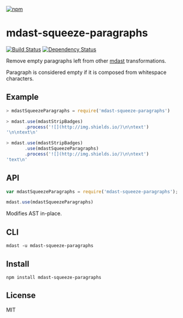 [![npm](https://nodei.co/npm/mdast-squeeze-paragraphs.png)](https://npmjs.com/package/mdast-squeeze-paragraphs)

# mdast-squeeze-paragraphs

[![Build Status][travis-badge]][travis] [![Dependency Status][david-badge]][david]

Remove empty paragraphs left from other [mdast] transformations.

Paragraph is considered empty if it is composed from whitespace characters.

[mdast]: https://github.com/wooorm/mdast

[travis]: https://travis-ci.org/eush77/mdast-squeeze-paragraphs
[travis-badge]: https://travis-ci.org/eush77/mdast-squeeze-paragraphs.svg
[david]: https://david-dm.org/eush77/mdast-squeeze-paragraphs
[david-badge]: https://david-dm.org/eush77/mdast-squeeze-paragraphs.png

## Example

```js
> mdastSqueezeParagraphs = require('mdast-squeeze-paragraphs')

> mdast.use(mdastStripBadges)
       .process('![](http://img.shields.io/)\n\ntext')
'\n\ntext\n'

> mdast.use(mdastStripBadges)
       .use(mdastSqueezeParagraphs)
       .process('![](http://img.shields.io/)\n\ntext')
'text\n'
```

## API

```js
var mdastSqueezeParagraphs = require('mdast-squeeze-paragraphs');

mdast.use(mdastSqueezeParagraphs)
```

Modifies AST in-place.

## CLI

```
mdast -u mdast-squeeze-paragraphs
```

## Install

```
npm install mdast-squeeze-paragraphs
```

## License

MIT
